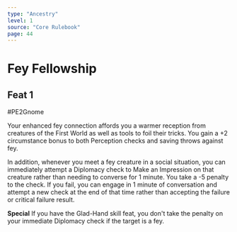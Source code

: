 ```yaml
---
type: "Ancestry"
level: 1
source: "Core Rulebook"
page: 44
---
```

# Fey Fellowship
## Feat 1
#PE2Gnome

Your enhanced fey connection affords you a warmer reception from creatures of the First World as well as tools to foil their tricks. You gain a +2 circumstance bonus to both Perception checks and saving throws against fey.

In addition, whenever you meet a fey creature in a social situation, you can immediately attempt a Diplomacy check to Make an Impression on that creature rather than needing to converse for 1 minute. You take a -5 penalty to the check. If you fail, you can engage in 1 minute of conversation and attempt a new check at the end of that time rather than accepting the failure or critical failure result.

**Special** If you have the Glad-Hand skill feat, you don't take the penalty on your immediate Diplomacy check if the target is a fey.